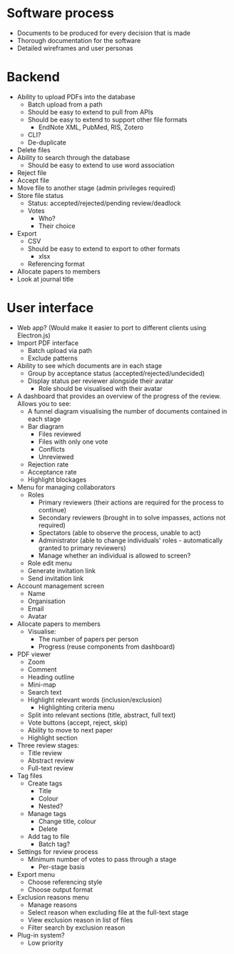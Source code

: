 # Software process
- Documents to be produced for every decision that is made
- Thorough documentation for the software
- Detailed wireframes and user personas

# Backend
- Ability to upload PDFs into the database
    - Batch upload from a path
    - Should be easy to extend to pull from APIs
    - Should be easy to extend to support other file formats
	    - EndNote XML, PubMed, RIS, Zotero
    - CLI?
    - De-duplicate
- Delete files
- Ability to search through the database
    - Should be easy to extend to use word association
- Reject file
- Accept file
- Move file to another stage (admin privileges required)
- Store file status
	- Status: accepted/rejected/pending review/deadlock
	- Votes
		- Who?
		- Their choice
- Export
	- CSV
	- Should be easy to extend to export to other formats
		- xlsx
	- Referencing format
- Allocate papers to members
- Look at journal title

#  User interface
- Web app? (Would make it easier to port to different clients using Electron.js)
- Import PDF interface
    - Batch upload via path
    - Exclude patterns
- Ability to see which documents are in each stage
	- Group by acceptance status (accepted/rejected/undecided)
	- Display status per reviewer alongside their avatar
		- Role should be visualised with their avatar
- A dashboard that provides an overview of the progress of the review. Allows you to see:
	- A funnel diagram visualising the number of documents contained in each stage
	- Bar diagram
		- Files reviewed
		- Files with only one vote
		- Conflicts
		- Unreviewed
	- Rejection rate
	- Acceptance rate
	- Highlight blockages
- Menu for managing collaborators
	- Roles
		- Primary reviewers (their actions are required for the process to continue)
		- Secondary reviewers (brought in to solve impasses, actions not required)
		- Spectators (able to observe the process, unable to act)
		- Administrator (able to change individuals' roles - automatically granted to primary reviewers)
		- Manage whether an individual is allowed to screen?
	- Role edit menu
	- Generate invitation link
	- Send invitation link
- Account management screen
	- Name
	- Organisation
	- Email
	- Avatar
- Allocate papers to members
	- Visualise: 
		- The number of papers per person
		- Progress (reuse components from dashboard)
- PDF viewer
	- Zoom
	- Comment
	- Heading outline
	- Mini-map
	- Search text
	- Highlight relevant words (inclusion/exclusion)
		- Highlighting criteria menu
	- Split into relevant sections (title, abstract, full text)
	- Vote buttons (accept, reject, skip)
	- Ability to move to next paper
	- Highlight section
- Three review stages:
	- Title review
	- Abstract review
	- Full-text review
- Tag files
	- Create tags
		- Title
		- Colour
		- Nested?
	- Manage tags
		- Change title, colour
		- Delete
	- Add tag to file
		- Batch tag?
- Settings for review process
	- Minimum number of votes to pass through a stage
		- Per-stage basis
- Export menu
	- Choose referencing style
	- Choose output format
- Exclusion reasons menu
	- Manage reasons
	- Select reason when excluding file at the full-text stage
	- View exclusion reason in list of files
	- Filter search by exclusion reason
- Plug-in system?
	- Low priority